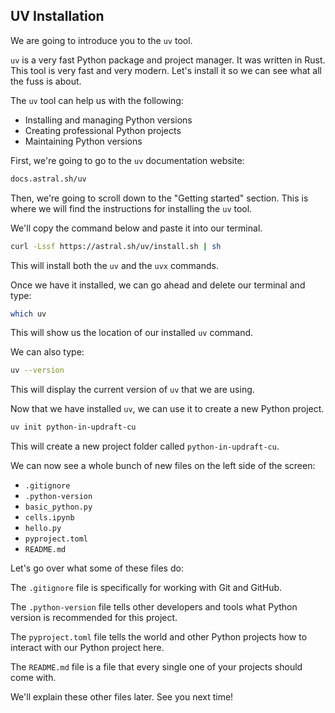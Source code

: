 ## UV Installation

We are going to introduce you to the `uv` tool.  

`uv` is a very fast Python package and project manager. It was written in Rust. This tool is very fast and very modern. Let's install it so we can see what all the fuss is about.

The `uv` tool can help us with the following:

*  Installing and managing Python versions
*  Creating professional Python projects
*  Maintaining Python versions

First, we're going to go to the `uv` documentation website:

```bash
docs.astral.sh/uv
```

Then, we're going to scroll down to the "Getting started" section.  This is where we will find the instructions for installing the `uv` tool.

We'll copy the command below and paste it into our terminal.


```bash
curl -Lssf https://astral.sh/uv/install.sh | sh
```

This will install both the `uv` and the `uvx` commands.

Once we have it installed, we can go ahead and delete our terminal and type:

```bash
which uv
```
This will show us the location of our installed `uv` command.

We can also type:

```bash
uv --version
```
This will display the current version of `uv` that we are using.

Now that we have installed `uv`, we can use it to create a new Python project. 

```bash
uv init python-in-updraft-cu
```

This will create a new project folder called `python-in-updraft-cu`. 

We can now see a whole bunch of new files on the left side of the screen:

*  `.gitignore`
*  `.python-version`
*  `basic_python.py`
*  `cells.ipynb`
*  `hello.py`
*  `pyproject.toml`
*  `README.md`

Let's go over what some of these files do:

The `.gitignore` file is specifically for working with Git and GitHub.

The `.python-version` file tells other developers and tools what Python version is recommended for this project. 

The `pyproject.toml` file tells the world and other Python projects how to interact with our Python project here.

The `README.md` file is a file that every single one of your projects should come with.

We'll explain these other files later.  See you next time! 

